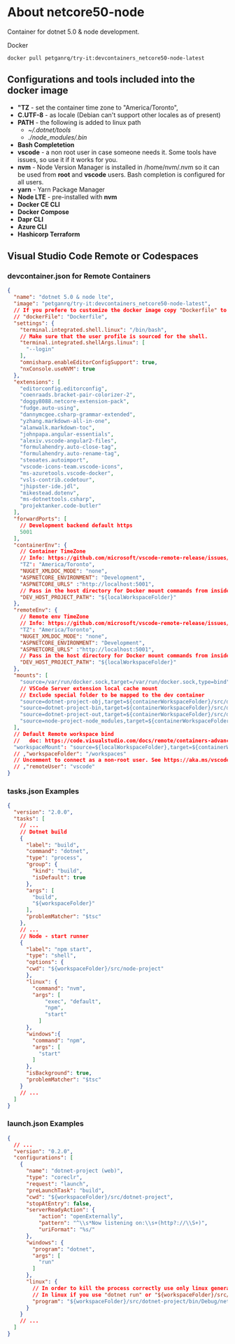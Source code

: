 # About netcore50-node

Container for dotnet 5.0 & node development.

Docker

```
docker pull petganrq/try-it:devcontainers_netcore50-node-latest
```

## Configurations and tools included into the docker image

- **"TZ** - set the container time zone to "America/Toronto",
- **C.UTF-8** - as locale (Debian can't support other locales as of present)
- **PATH** - the following is added to linux path
  - *~/.dotnet/tools*
  - *./node_modules/.bin*
- **Bash Completetion**
- **vscode** - a non root user in case someone needs it. Some tools have issues, so use it if it works for you.
- **nvm** - Node Version Manager is installed in /home/nvm/.nvm so it can be used from **root** and **vscode** users. Bash completion is configured for all users.
- **yarn** - Yarn Package Manager
- **Node LTE** - pre-installed with **nvm**
- **Docker CE CLI**
- **Docker Compose**
- **Dapr CLI**
- **Azure CLI**
- **Hashicorp Terraform**

## Visual Studio Code Remote or Codespaces

### devcontainer.json for Remote Containers

```json
{
  "name": "dotnet 5.0 & node lte",
  "image": "petganrq/try-it:devcontainers_netcore50-node-latest",
  // If you prefere to customize the docker image copy "Dockerfile" to the ".devcontainer" folder, uncomment "dockerFile" below and comment "image"
  // "dockerFile": "Dockerfile",
  "settings": {
    "terminal.integrated.shell.linux": "/bin/bash",
    // Make sure that the user profile is sourced for the shell.
    "terminal.integrated.shellArgs.linux": [
      "--login"
    ],
    "omnisharp.enableEditorConfigSupport": true,
    "nxConsole.useNVM": true
  },
  "extensions": [
    "editorconfig.editorconfig",
    "coenraads.bracket-pair-colorizer-2",
    "doggy8088.netcore-extension-pack",
    "fudge.auto-using",
    "dannymcgee.csharp-grammar-extended",
    "yzhang.markdown-all-in-one",
    "alanwalk.markdown-toc",
    "johnpapa.angular-essentials",
    "alexiv.vscode-angular2-files",
    "formulahendry.auto-close-tag",
    "formulahendry.auto-rename-tag",
    "steoates.autoimport",
    "vscode-icons-team.vscode-icons",
    "ms-azuretools.vscode-docker",
    "vsls-contrib.codetour",
    "jhipster-ide.jdl",
    "mikestead.dotenv",
    "ms-dotnettools.csharp",
    "projektanker.code-butler"
  ],
  "forwardPorts": [
    // Development backend default https
    5001
  ],
  "containerEnv": {
    // Container TimeZone
    // Info: https://github.com/microsoft/vscode-remote-release/issues/4271
    "TZ": "America/Toronto",
    "NUGET_XMLDOC_MODE": "none",
    "ASPNETCORE_ENVIRONMENT": "Development",
    "ASPNETCORE_URLS" :"http://localhost:5001",
    // Pass in the host directory for Docker mount commands from inside the container
    "DEV_HOST_PROJECT_PATH": "${localWorkspaceFolder}"
  },
  "remoteEnv": {
    // Remote env TimeZone
    // Info: https://github.com/microsoft/vscode-remote-release/issues/4271
    "TZ": "America/Toronto",
    "NUGET_XMLDOC_MODE": "none",
    "ASPNETCORE_ENVIRONMENT": "Development",
    "ASPNETCORE_URLS" :"http://localhost:5001",
    // Pass in the host directory for Docker mount commands from inside the container
    "DEV_HOST_PROJECT_PATH": "${localWorkspaceFolder}"
  },
  "mounts": [
    "source=/var/run/docker.sock,target=/var/run/docker.sock,type=bind",
    // VSCode Server extension local cache mount
    // Exclude special folder to be mapped to the dev container
    "source=dotnet-project-obj,target=${containerWorkspaceFolder}/src/dotnet-project/obj/,type=volume",
    "source=dotnet-project-bin,target=${containerWorkspaceFolder}/src/dotnet-project/bin/,type=volume",
    "source=dotnet-project-out,target=${containerWorkspaceFolder}/src/dotnet-project/out/,type=volume",
    "source=node-project-node_modules,target=${containerWorkspaceFolder}/src/node-project/node_modules/,type=volume"
  ],
  // Default Remote workspace bind
  //   doc: https://code.visualstudio.com/docs/remote/containers-advanced#_changing-the-default-source-code-mount
  "workspaceMount": "source=${localWorkspaceFolder},target=${containerWorkspaceFolder},type=bind,consistency=cached"
  // ,"workspaceFolder": "/workspaces"
  // Uncomment to connect as a non-root user. See https://aka.ms/vscode-remote/containers/non-root.
  // ,"remoteUser": "vscode"
}

```

### tasks.json Examples

```json
{
  "version": "2.0.0",
  "tasks": [
    // ...
    // Dotnet build
    {
      "label": "build",
      "command": "dotnet",
      "type": "process",
      "group": {
        "kind": "build",
        "isDefault": true
      },
      "args": [
        "build",
        "${workspaceFolder}"
      ],
      "problemMatcher": "$tsc"
    },
    // ...
    // Node - start runner
    {
      "label": "npm start",
      "type": "shell",
      "options": {
      "cwd": "${workspaceFolder}/src/node-project"
      },
      "linux": {
        "command": "nvm",
        "args": [
            "exec", "default",
            "npm",
            "start"
          ]
      },
      "windows":{
        "command": "npm",
        "args": [
          "start"
        ]
      },
      "isBackground": true,
      "problemMatcher": "$tsc"
    }
    // ...
  ]
}
```

### launch.json Examples

```json
{
  // ...
  "version": "0.2.0",
  "configurations": [
    {
      "name": "dotnet-project (web)",
      "type": "coreclr",
      "request": "launch",
      "preLaunchTask": "build",
      "cwd": "${workspaceFolder}/src/dotnet-project",
      "stopAtEntry": false,
      "serverReadyAction": {
          "action": "openExternally",
          "pattern": "^\\s*Now listening on:\\s+(http?://\\S+)",
          "uriFormat": "%s/"
      },
      "windows": {
        "program": "dotnet",
        "args": [
          "run"
        ]
      },
      "linux": {
        // In order to kill the process correctly use only linux generated executable.
        // In linux if you use "dotnet run" or "${workspaceFolder}/src/dotnet-project/bin/Debug/netcoreapp5.0/dotnet-project.dll" the main process won't be killed when you stop the debugging.
        "program": "${workspaceFolder}/src/dotnet-project/bin/Debug/netcoreapp5.0/dotnet-project"
      }
    }
    // ...
  ]
}
```
